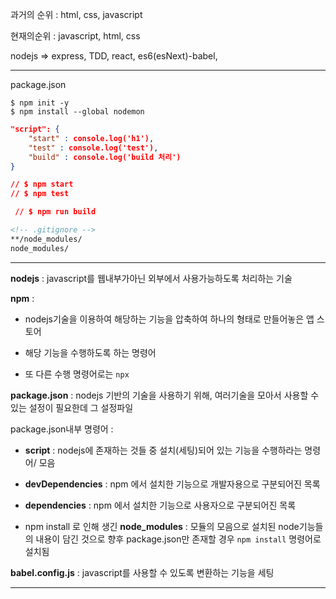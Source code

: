 과거의 순위 : html, css, javascript

현재의순위 : javascript, html, css

nodejs => express, TDD, react, es6(esNext)-babel,

---

package.json

```shell
$ npm init -y
$ npm install --global nodemon
```

```json
"script": {
    "start" : console.log('h1'),
    "test" : console.log('test'),
    "build" : console.log('build 처리')
}

// $ npm start
// $ npm test

 // $ npm run build
```

```md
<!-- .gitignore -->
**/node_modules/
node_modules/
```

---

**nodejs** : javascript를 웹내부가아닌 외부에서 사용가능하도록 처리하는 기술

**npm** :

- nodejs기술을 이용하여 해당하는 기능을 압축하여 하나의 형태로 만들어놓은 앱 스토어
  
- 해당 기능을 수행하도록 하는 명령어
  
- 또 다른 수행 명령어로는 `npx`
  

**package.json** : nodejs 기반의 기술을 사용하기 위해, 여러기술을 모아서 사용할 수 있는 설정이 필요한데 그 설정파일

package.json내부 명령어 :

- **script** : nodejs에 존재하는 것들 중 설치(세팅)되어 있는 기능을 수행하라는 명령어/ 모음
  
- **devDependencies** : npm 에서 설치한 기능으로 개발자용으로 구분되어진 목록
  
- **dependencies** : npm 에서 설치한 기능으로 사용자으로 구분되어진 목록
  
- npm install 로 인해 생긴 **node_modules** : 모듈의 모음으로 설치된 node기능들의 내용이 담긴 것으로 향후 package.json만 존재할 경우 `npm install` 명령어로 설치됨

**babel.config.js** : javascript를 사용할 수 있도록 변환하는 기능을 세팅

---

